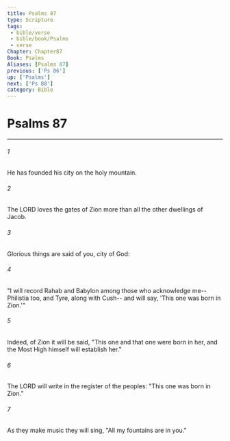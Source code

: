 ```yaml
---
title: Psalms 87
type: Scripture
tags:
 - bible/verse
 - bible/book/Psalms
 - verse
Chapter: Chapter87
Book: Psalms
Aliases: [Psalms 87]
previous: ['Ps 86']
up: ['Psalms']
next: ['Ps 88']
category: Bible
---
```

# Psalms 87

***


###### 1 
He has founded his city on the holy mountain. 

###### 2 
The LORD loves the gates of Zion more than all the other dwellings of Jacob. 

###### 3 
Glorious things are said of you, city of God: 

###### 4 
"I will record Rahab and Babylon among those who acknowledge me-- Philistia too, and Tyre, along with Cush-- and will say, 'This one was born in Zion.'" 

###### 5 
Indeed, of Zion it will be said, "This one and that one were born in her, and the Most High himself will establish her." 

###### 6 
The LORD will write in the register of the peoples: "This one was born in Zion." 

###### 7 
As they make music they will sing, "All my fountains are in you." 
